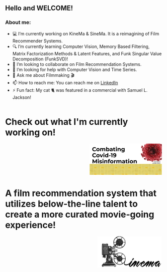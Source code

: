 ## Hello and WELCOME!

### About me:

- 💻 I’m currently working on KineMa & SineMa. It is a reimagining of Film Recommender Systems.
- 🔍 I’m currently learning Computer Vision, Memory Based Filtering, Matrix Factorization Methods & Latent Features, and Funk Singular Value Decomposition (FunkSVD)!
- 👯 I’m looking to collaborate on Film Recommendation Systems.
- 🤔 I’m looking for help with Computer Vision and Time Series.
- 💬 Ask me about Filmmaking 🎬 
- 📫 How to reach me: You can reach me on [LinkedIn](https://www.linkedin.com/in/samuelgarcia3/)
- ⚡ Fun fact: My cat 🐈 was featured in a commercial with Samuel L. Jackson!


<div id="container" style="position:relative;">
<div style="float:left"><h1> Check out what I'm currently working on!</h1></div>
<div style="position:relative; float:right"><img style="height:100px" src ="images/covid_cover.png" />
</div>
</div>


<div id="container" style="position:relative;">
<div style="float:left"><h1> A film recommendation system that utilizes below-the-line talent to create a more curated movie-going experience! </h1></div>
<div style="position:relative; float:right"><img style="height:100px" src ="images/Kinema-logo.png" />
</div>
</div>
